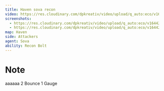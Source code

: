 ```yaml
---
title: Haven sova recon
video: https://res.cloudinary.com/dpkreativ/video/upload/q_auto:eco/v1644204126/nuxtjs-video-blog/first-post_pon18t.mp4
screenshots:
  - https://res.cloudinary.com/dpkreativ/video/upload/q_auto:eco/v1644204126/nuxtjs-video-blog/first-post_pon18t.jpg
  - https://res.cloudinary.com/dpkreativ/video/upload/q_auto:eco/v1644204126/nuxtjs-video-blog/first-post_pon18t.jpg
map: Haven
side: Attackers
agent: Sova
ability: Recon Bolt
---
```


# Note

aaaaaa
2 Bounce
1 Gauge
